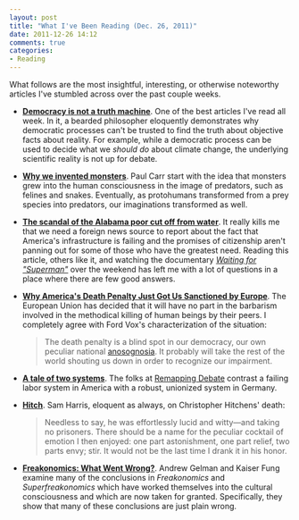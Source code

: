 ```yaml
---
layout: post
title: "What I've Been Reading (Dec. 26, 2011)"
date: 2011-12-26 14:12
comments: true
categories:
- Reading
---
```


What follows are the most insightful, interesting, or otherwise
noteworthy articles I've stumbled across over the past couple weeks.

* __[Democracy is not a truth machine](http://www.readability.com/articles/hvn0le5e)__.
  One of the best articles I've read all week. In it, a bearded philosopher
  eloquently demonstrates why democratic processes can't be trusted to find
  the truth about objective facts about reality. For example, while a democratic
  process can be used to decide what we *should do* about climate change, the
  underlying scientific reality is not up for debate.

* __[Why we invented monsters](http://www.salon.com/2011/12/03/the_evolution_of_monsters/singleton/)__.
  Paul Carr start with the idea that monsters grew into the human
  consciousness in the image of predators, such as felines and
  snakes. Eventually, as protohumans transformed from a prey species into
  predators, our imaginations transformed as well.

* __[The scandal of the Alabama poor cut off from water](http://www.bbc.co.uk/news/magazine-16037798)__.
  It really kills me that we need a foreign news source to report about the fact
  that America's infrastructure is failing and the promises of citizenship
  aren't panning out for some of those who have the greatest need.
  Reading this article, others like it, and watching the documentary 
  _[Waiting for "Superman"](http://en.wikipedia.org/wiki/Waiting_for_%22Superman%22)_
  over the weekend has left me with a lot of questions in a place where there
  are few good answers.

* __[Why America's Death Penalty Just Got Us Sanctioned by Europe](http://www.theatlantic.com/international/archive/2011/12/why-americas-death-penalty-just-got-us-sanctioned-by-europe/250324/)__.
  The European Union has decided that it will have no part in the barbarism
  involved in the methodical killing of human beings by their peers. I
  completely agree with Ford Vox's characterization of the situation:

  > The death penalty is a blind spot in our democracy, our own peculiar
  > national [anosognosia](http://en.wikipedia.org/wiki/Anosognosia).
  > It probably will take the rest of the world shouting
  > us down in order to recognize our impairment.

* __[A tale of two systems](http://www.remappingdebate.org/article/tale-two-systems)__.
  The folks at [Remapping Debate](http://www.remappingdebate.org/) contrast a
  failing labor system in America with a robust, unionized system in Germany.

* __[Hitch](http://www.samharris.org/blog/item/hitch/)__. Sam Harris, eloquent
  as always, on Christopher Hitchens' death:

  > Needless to say, he was effortlessly lucid and witty—and taking no prisoners.
  > There should be a name for the peculiar cocktail of emotion I then enjoyed:
  > one part astonishment, one part relief, two parts envy; stir. It would not be
  > the last time I drank it in his honor.

* __[Freakonomics: What Went Wrong?](http://rrs.co/tlMGyE)__. Andrew Gelman and
  Kaiser Fung examine many of the conclusions in _Freakonomics_ and
  _Superfreakonomics_ which have worked themselves into the cultural
  consciousness and which are now taken for granted. Specifically, they show 
  that many of these conclusions are just plain wrong.
